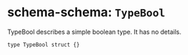 # schema-schema: `TypeBool`

TypeBool describes a simple boolean type.
It has no details.


```ipldsch
type TypeBool struct {}
```
